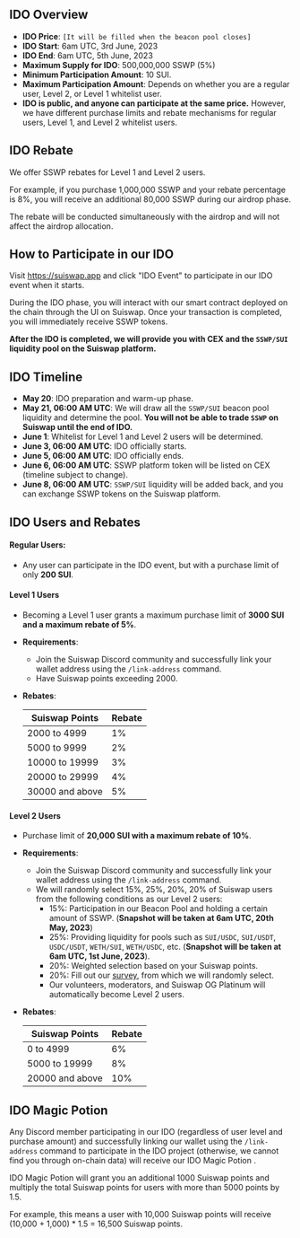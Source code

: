 ## IDO Overview

- **IDO Price**: `[It will be filled when the beacon pool closes]`
- **IDO Start**: 6am UTC, 3rd June, 2023
- **IDO End**: 6am UTC, 5th June, 2023
- **Maximum Supply for IDO**: 500,000,000 SSWP (5%)
- **Minimum Participation Amount**: 10 SUI.
- **Maximum Participation Amount**: Depends on whether you are a regular user, Level 2, or Level 1 whitelist user.
- **IDO is public, and anyone can participate at the same price.** However, we have different purchase limits and rebate mechanisms for regular users, Level 1, and Level 2 whitelist users.



## IDO Rebate

We offer SSWP rebates for Level 1 and Level 2 users.

For example, if you purchase 1,000,000 SSWP and your rebate percentage is 8%, you will receive an additional 80,000 SSWP during our airdrop phase. 

The rebate will be conducted simultaneously with the airdrop and will not affect the airdrop allocation.



## How to Participate in our IDO

Visit https://suiswap.app and click "IDO Event" to participate in our IDO event when it starts.

During the IDO phase, you will interact with our smart contract deployed on the chain through the UI on Suiswap. Once your transaction is completed, you will immediately receive SSWP tokens.

**After the IDO is completed, we will provide you with CEX and the `SSWP/SUI` liquidity pool on the Suiswap platform.**



## IDO Timeline

- **May 20**: IDO preparation and warm-up phase.
- **May 21, 06:00 AM UTC**:  We will draw all the `SSWP/SUI` beacon pool liquidity and determine the pool. **You will not be able to trade `SSWP` on Suiswap until the end of IDO.**
- **June 1**: Whitelist for Level 1 and Level 2 users will be determined.
- **June 3, 06:00 AM UTC**: IDO officially starts.
- **June 5, 06:00 AM UTC**: IDO officially ends.
- **June 6, 06:00 AM UTC**: SSWP platform token will be listed on CEX (timeline subject to change).
- **June 8, 06:00 AM UTC**: `SSWP/SUI` liquidity will be added back, and you can exchange SSWP tokens on the Suiswap platform.



## IDO Users and Rebates

#### Regular Users:

- Any user can participate in the IDO event, but with a purchase limit of only **200 SUI**.


#### Level 1 Users

- Becoming a Level 1 user grants a maximum purchase limit of **3000 SUI and a maximum rebate of 5%**.

- **Requirements**:
  - Join the Suiswap Discord community and successfully link your wallet address using the `/link-address` command.
  - Have Suiswap points exceeding 2000.

- **Rebates**:

  | Suiswap Points | Rebate |
  | ------------------ | ------ |
  | 2000 to 4999       | 1%     |
  | 5000 to 9999       | 2%     |
  | 10000 to 19999     | 3%     |
  | 20000 to 29999     | 4%     |
  | 30000 and above    | 5%     |


#### Level 2 Users

- Purchase limit of **20,000 SUI with a maximum rebate of 10%**.

- **Requirements**:
  - Join the Suiswap Discord community and successfully link your wallet address using the `/link-address` command.
  - We will randomly select 15%, 25%, 20%, 20% of Suiswap users from the following conditions as our Level 2 users:
    - 15%: Participation in our Beacon Pool and holding a certain amount of SSWP. (**Snapshot will be taken at 6am UTC, 20th May, 2023**)
    - 25%: Providing liquidity for pools such as `SUI/USDC`, `SUI/USDT`, `USDC/USDT`, `WETH/SUI`, `WETH/USDC`, etc. (**Snapshot will be taken at 6am UTC, 1st June, 2023**).
    - 20%: Weighted selection based on your Suiswap points.
    - 20%: Fill out our [survey](https://forms.gle/qs8dBxE49nWvX31c6), from which we will randomly select.
    - Our volunteers, moderators, and Suiswap OG Platinum will automatically become Level 2 users.

- **Rebates**:

  | Suiswap Points | Rebate |
  | ------------------ | ------ |
  | 0 to 4999      | 6%    |
  | 5000 to 19999  | 8%   |
  | 20000 and above | 10%   |



## IDO Magic Potion

Any Discord member participating in our IDO (regardless of user level and purchase amount) and successfully linking our wallet using the `/link-address` command to participate in the IDO project (otherwise, we cannot find you through on-chain data) will receive our IDO Magic Potion .

IDO Magic Potion will grant you an additional 1000 Suiswap points and multiply the total Suiswap points for users with more than 5000 points by 1.5.

For example, this means a user with 10,000 Suiswap points will receive (10,000 + 1,000) * 1.5 = 16,500 Suiswap points.